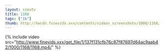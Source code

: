 ```yaml
--- 
layout: sieutv
title: 1168
tags: ["1k"]
thumb: http://hwcdn.finevids.xxx/contents/videos_screenshots/1000/1168/preview.mp4.jpg
---
```

{% include video src="http://www.finevids.xxx/get_file/1/137f131cfb76c87f87697d64ac9aab42/1000/1168/1168.mp4/" %} 
